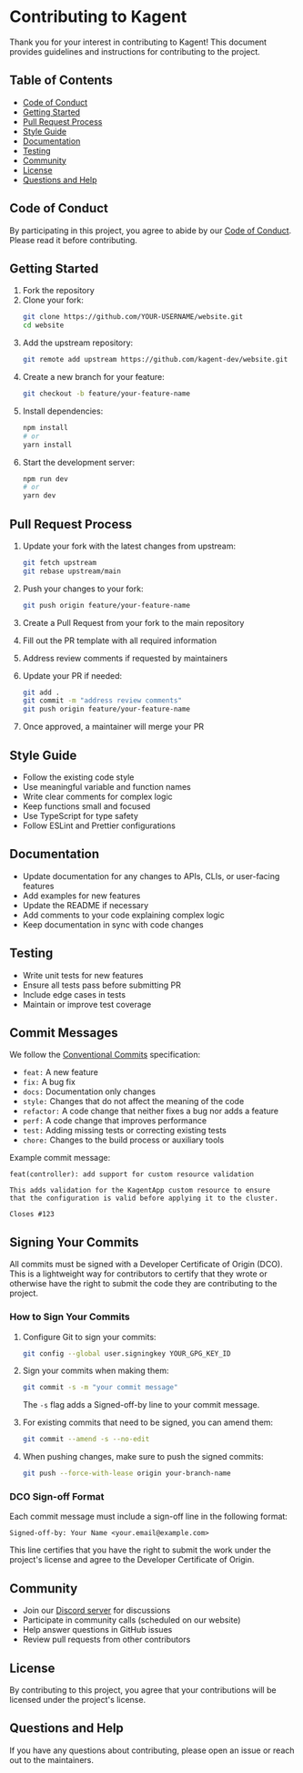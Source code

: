 # Contributing to Kagent

Thank you for your interest in contributing to Kagent! This document provides guidelines and instructions for contributing to the project.

## Table of Contents
- [Code of Conduct](#code-of-conduct)
- [Getting Started](#getting-started)
- [Pull Request Process](#pull-request-process)
- [Style Guide](#style-guide)
- [Documentation](#documentation)
- [Testing](#testing)
- [Community](#community)
- [License](#license)
- [Questions and Help](#questions-and-help)

## Code of Conduct

By participating in this project, you agree to abide by our [Code of Conduct](CODE_OF_CONDUCT.md). Please read it before contributing.

## Getting Started

1. Fork the repository
2. Clone your fork:
   ```bash
   git clone https://github.com/YOUR-USERNAME/website.git
   cd website
   ```
3. Add the upstream repository:
   ```bash
   git remote add upstream https://github.com/kagent-dev/website.git
   ```
4. Create a new branch for your feature:
   ```bash
   git checkout -b feature/your-feature-name
   ```
5. Install dependencies:
   ```bash
   npm install
   # or
   yarn install
   ```
6. Start the development server:
   ```bash
   npm run dev
   # or
   yarn dev
   ```

## Pull Request Process

1. Update your fork with the latest changes from upstream:
   ```bash
   git fetch upstream
   git rebase upstream/main
   ```

2. Push your changes to your fork:
   ```bash
   git push origin feature/your-feature-name
   ```

3. Create a Pull Request from your fork to the main repository

4. Fill out the PR template with all required information

5. Address review comments if requested by maintainers

6. Update your PR if needed:
   ```bash
   git add .
   git commit -m "address review comments"
   git push origin feature/your-feature-name
   ```

7. Once approved, a maintainer will merge your PR

## Style Guide

- Follow the existing code style
- Use meaningful variable and function names
- Write clear comments for complex logic
- Keep functions small and focused
- Use TypeScript for type safety
- Follow ESLint and Prettier configurations

## Documentation

- Update documentation for any changes to APIs, CLIs, or user-facing features
- Add examples for new features
- Update the README if necessary
- Add comments to your code explaining complex logic
- Keep documentation in sync with code changes

## Testing

- Write unit tests for new features
- Ensure all tests pass before submitting PR
- Include edge cases in tests
- Maintain or improve test coverage

## Commit Messages

We follow the [Conventional Commits](https://www.conventionalcommits.org/) specification:

- `feat:` A new feature
- `fix:` A bug fix
- `docs:` Documentation only changes
- `style:` Changes that do not affect the meaning of the code
- `refactor:` A code change that neither fixes a bug nor adds a feature
- `perf:` A code change that improves performance
- `test:` Adding missing tests or correcting existing tests
- `chore:` Changes to the build process or auxiliary tools

Example commit message:
```
feat(controller): add support for custom resource validation

This adds validation for the KagentApp custom resource to ensure
that the configuration is valid before applying it to the cluster.

Closes #123
```

## Signing Your Commits

All commits must be signed with a Developer Certificate of Origin (DCO). This is a lightweight way for contributors to certify that they wrote or otherwise have the right to submit the code they are contributing to the project.

### How to Sign Your Commits

1. Configure Git to sign your commits:
   ```bash
   git config --global user.signingkey YOUR_GPG_KEY_ID
   ```

2. Sign your commits when making them:
   ```bash
   git commit -s -m "your commit message"
   ```
   The `-s` flag adds a Signed-off-by line to your commit message.

3. For existing commits that need to be signed, you can amend them:
   ```bash
   git commit --amend -s --no-edit
   ```

4. When pushing changes, make sure to push the signed commits:
   ```bash
   git push --force-with-lease origin your-branch-name
   ```

### DCO Sign-off Format

Each commit message must include a sign-off line in the following format:
```
Signed-off-by: Your Name <your.email@example.com>
```

This line certifies that you have the right to submit the work under the project's license and agree to the Developer Certificate of Origin.

## Community

- Join our [Discord server](https://bit.ly/kagentdiscord) for discussions
- Participate in community calls (scheduled on our website)
- Help answer questions in GitHub issues
- Review pull requests from other contributors

## License

By contributing to this project, you agree that your contributions will be licensed under the project's license.

## Questions and Help

If you have any questions about contributing, please open an issue or reach out to the maintainers. 